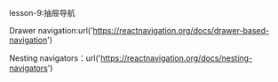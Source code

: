 lesson-9:抽屉导航


Drawer navigation:url('https://reactnavigation.org/docs/drawer-based-navigation')

Nesting navigators：url('https://reactnavigation.org/docs/nesting-navigators')


